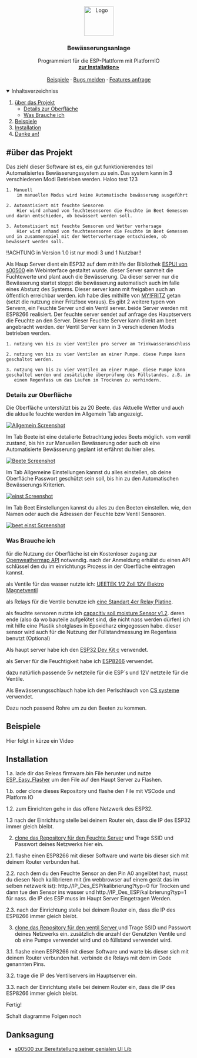 <!-- PROJECT LOGO -->
<br />
<p align="center">
  <a href="https://github.com/RubiRubsn/Bewaesserungs-Anlage-System-ESP/">
    <img src="images/logo.png" alt="Logo" width="80" height="80">
  </a>

  <h3 align="center">Bewässerungsanlage</h3>

  <p align="center">
    Programmiert für die ESP-Plattform mit PlatformIO
    <br />
    <a href="#Installation"><strong>zur Installation»</strong></a>
    <br />
    <br />
    <a href="#Beispiele">Beispiele</a>
    ·
    <a href="https://github.com/RubiRubsn/Bewaesserungs-Anlage-System-ESP/issues">Bugs melden</a>
    ·
    <a href="https://github.com/RubiRubsn/Bewaesserungs-Anlage-System-ESP/issues">Features anfrage</a>
  </p>
</p>

<!-- TABLE OF CONTENTS -->
<details open="open">
  <summary>Inhaltsverzeichniss</summary>
  <ol>
    <li>
      <a href="#über-das-Projekt">über das Projekt</a>
        <ul>
            <li><a href="#Details-zur-Oberfläche">Details zur Oberfläche</a></li>
            <li><a href="#Was-Brauche-ich">Was Brauche ich</a></li>
      </ul>
    </li>
    <li><a href="#Beispiele">Beispiele</a></li>
    <li>
      <a href="#Installation">Installation</a>
    </li>
    <li><a href="#Danksagung">Danke an!</a></li>
  </ol>
</details>

<!-- ABOUT THE PROJECT -->

## #über das Projekt

Das ziehl dieser Software ist es, ein gut funktionierendes teil Automatisiertes Bewässerungssystem zu sein.
Das system kann in 3 verschiedenen Modi Betrieben werden.
Haloo test 123


    1. Manuell
        im manuellen Modus wird keine Automatische bewässerung ausgeführt

    2. Automatisiert mit feuchte Sensoren
        Hier wird anhand von feuchtesensoren die Feuchte im Beet Gemessen und daran entschieden, ob bewässert werden soll.

    3. Automatisiert mit feuchte Sensoren und Wetter vorhersage
        Hier wird anhand von feuchtesensoren die Feuchte im Beet Gemessen und in zusammenspiel mit der Wettervorhersage entschieden, ob bewässert werden soll.

!!ACHTUNG in Version 1.0 ist nur modi 3 und 1 Nutzbar!!

Als Haup Server dient ein ESP32 auf dem mithilfe der Bibliothek <a href="https://github.com/s00500/ESPUI">ESPUI von s00500</a> ein Webinterface gestaltet wurde.
dieser Server sammelt die Fuchtewerte und plant auch die Bewässerung. Da dieser server nur die Bewässerung startet stoppt die bewässerung automatisch auch im falle eines Absturz des Systems.
Dieser server kann mit freigaben auch an öffentlich erreichbar werden. ich habe dies mithilfe von <a href="https://myfritz.net/">MY!FRITZ</a> getan (setzt die nutzung einer Fritz!box voraus). 
Es gibt 2 weitere typen von Servern, ein Feuchte Server und ein Ventil server. beide Server werden mit ESP8266 realisiert.
Der feuchte server sendet auf anfrage des Hauptservers die Feuchte an den Server. Dieser Feuchte Server kann direkt am beet angebracht werden.
der Ventil Server kann in 3 verschiedenen Modis betrieben werden.

    1. nutzung von bis zu vier Ventilen pro server am Trinkwasseranschluss

    2. nutzung von bis zu vier Ventilen an einer Pumpe. diese Pumpe kann geschaltet werden.

    3. nutzung von bis zu vier Ventilen an einer Pumpe. diese Pumpe kann geschaltet werden und zusätzliche überprüfung des Füllstandes, z.B. in
       einem Regenfass um das Laufen im Trocknen zu verhindern.


### Details zur Oberfläche
Die Oberfläche unterstützt bis zu 20 Beete. das Aktuelle Wetter und auch die aktuelle feuchte werden im  Allgemein Tab angezeigt.

[![Allgemein Screenshot][product-screenshot]]()

Im Tab Beete ist eine detalierte Betrachtung jedes Beets möglich. vom ventil zustand, bis hin zur Manuellen Bewässerung oder auch ob eine Automatisierte Bewässerung geplant ist erfährst du hier alles.

[![Beete Screenshot][beet-screenshot]]()

Im Tab Allgemeine Einstellungen kannst du alles einstellen, ob deine Oberfläche Passwort geschützt sein soll, bis hin zu den Automatischen Bewässerungs Kriterien.

[![einst Screenshot][einst-screenshot]]()

Im Tab Beet Einstellungen kannst du alles zu den Beeten einstellen. wie, den Namen oder auch die Adressen der Feuchte bzw Ventil Sensoren.

[![beet einst Screenshot][beeteinst-screenshot]]()


### Was Brauche ich

für die Nutzung der Oberfläche ist ein Kostenloser zugang zur <a href="https://openweathermap.org/api">Openweathermap API</a> notwendig.
nach der Anmeldung erhälst du einen API schlüssel den du im einrichtungs Prozess in der Oberfläche eintragen kannst.

als Ventile für das wasser nutzte ich: <a href="https://www.amazon.de/gp/product/B06XCSVZPT/ref=ppx_yo_dt_b_asin_image_o02_s01?ie=UTF8&psc=1">UEETEK 1/2 Zoll 12V Elektro Magnetventil</a>   

als Relays für die Ventile benutze ich <a href="https://www.amazon.de/gp/product/B07TZ778VH/ref=ppx_yo_dt_b_asin_title_o02_s00?ie=UTF8&psc=1">eine Standart 4er Relay Platine</a>.

als feuchte sensoren nutzte ich <a href="https://www.az-delivery.de/products/bodenfeuchte-sensor-modul-v1-2?_pos=6&_sid=22262207f&_ss=r">capacitiv soil moisture Sensor v1.2</a>.
deren ende (also da wo bauteile aufgelötet sind, die nicht nass werden dürfen) ich mit hilfe eine Plastik shotglases in Epoxidharz eingegossen habe.
dieser sensor wird auch für die Nutzung der Füllstandmessung im Regenfass benutzt (Optional)

Als haupt server habe ich den <a href="https://www.az-delivery.de/products/esp32-dev-kit-c-unverlotet?_pos=5&_sid=72925e31b&_ss=r">ESP32 Dev Kit c</a> verwendet.

als Server für die Feuchtigkeit habe ich <a href="https://www.az-delivery.de/products/nodemcu-lua-lolin-v3-modul-mit-esp8266-12e-unverlotet?_pos=28&_sid=f7dcaf8b6&_ss=r">ESP8266</a> verwendet.

dazu natürlich passende 5v netzteile für die ESP´s und 12V netzteile für die Ventile.

Als Bewässerungsschlauch habe ich den Perlschlauch von  <a href="https://cs-wss.com/">CS systeme</a> verwendet.

Dazu noch passend Rohre um zu den Beeten zu kommen.

## Beispiele

Hier folgt in kürze ein Video

## Installation
1.a. lade dir das Releas firmware.bin File herunter und nutze  <a href="https://github.com/Grovkillen/ESP_Easy_Flasher">ESP_Easy_Flasher</a> um den File auf den Haupt Server zu Flashen.

1.b. oder clone dieses Repository und flashe den File mit VSCode und Platform IO

1.2. zum Einrichten gehe in das offene Netzwerk des ESP32.

1.3 nach der Einrichtung stelle bei deinem Router ein, dass die IP des ESP32 immer gleich bleibt.

2. <a href="https://github.com/RubiRubsn/feuchte_server">clone das Repository für den Feuchte Server</a>  und Trage SSID und Passwort deines Netzwerks hier ein. 

2.1. flashe einen ESP8266 mit dieser Software und warte bis dieser sich mit deinem Router verbunden hat.

2.2. nach dem du den Feuchte Sensor an den Pin A0 angelötet hast, musst du diesen Noch kallibrieren mit (im webbrowser auf einem gerät das im selben netzwerk ist): http.//IP_Des_ESP/kalibrierung?typ=0
    für Trocken und dann tue den Sensor ins wasser und http.//IP_Des_ESP/kalibrierung?typ=1 für nass. die IP des ESP muss im Haupt Server Eingetragen Werden.

2.3. nach der Einrichtung stelle bei deinem Router ein, dass die IP des ESP8266 immer gleich bleibt.

3. <a href="https://github.com/RubiRubsn/ventil_server">clone das Repository für den ventil Server </a> und Trage SSID und Passwort deines Netzwerks ein. zusätzlich die anzahl der Genutzten Ventile und ob eine Pumpe verwendet wird und ob füllstand verwendet wird.

3.1. flashe einen ESP8266 mit dieser Software und warte bis dieser sich mit deinem Router verbunden hat. verbinde die Relays mit dem im Code genannten Pins. 

3.2. trage die IP des Ventilservers im Hauptserver ein.

3.3. nach der Einrichtung stelle bei deinem Router ein, dass die IP des ESP8266 immer gleich bleibt.

Fertig!

Schalt diagramme Folgen noch


## Danksagung

- <a href="https://github.com/s00500">s00500 zur Bereitstellung seiner genialen UI Lib</a>




[product-screenshot]: images/allgemein.png
[beet-screenshot]: images/beete.png
[einst-screenshot]: images/einstellungenAllg.png
[beeteinst-screenshot]: images/beet-einst.png